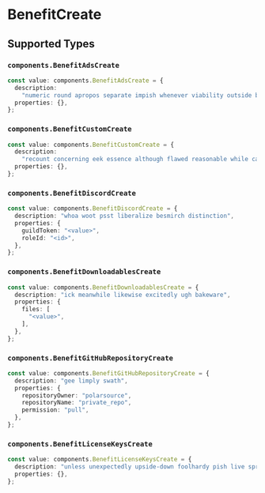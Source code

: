 # BenefitCreate


## Supported Types

### `components.BenefitAdsCreate`

```typescript
const value: components.BenefitAdsCreate = {
  description:
    "numeric round apropos separate impish whenever viability outside blissfully",
  properties: {},
};
```

### `components.BenefitCustomCreate`

```typescript
const value: components.BenefitCustomCreate = {
  description:
    "recount concerning eek essence although flawed reasonable while carefully ouch",
  properties: {},
};
```

### `components.BenefitDiscordCreate`

```typescript
const value: components.BenefitDiscordCreate = {
  description: "whoa woot psst liberalize besmirch distinction",
  properties: {
    guildToken: "<value>",
    roleId: "<id>",
  },
};
```

### `components.BenefitDownloadablesCreate`

```typescript
const value: components.BenefitDownloadablesCreate = {
  description: "ick meanwhile likewise excitedly ugh bakeware",
  properties: {
    files: [
      "<value>",
    ],
  },
};
```

### `components.BenefitGitHubRepositoryCreate`

```typescript
const value: components.BenefitGitHubRepositoryCreate = {
  description: "gee limply swath",
  properties: {
    repositoryOwner: "polarsource",
    repositoryName: "private_repo",
    permission: "pull",
  },
};
```

### `components.BenefitLicenseKeysCreate`

```typescript
const value: components.BenefitLicenseKeysCreate = {
  description: "unless unexpectedly upside-down foolhardy pish live spring",
  properties: {},
};
```


